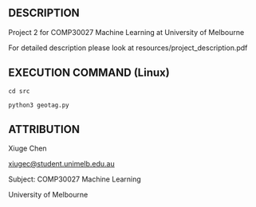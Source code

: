 ## DESCRIPTION

Project 2 for COMP30027 Machine Learning at University of Melbourne



For detailed description please look at resources/project_description.pdf

## EXECUTION COMMAND (Linux)

`cd src`

`python3 geotag.py`


## ATTRIBUTION
Xiuge Chen

xiugec@student.unimelb.edu.au

Subject: COMP30027 Machine Learning

University of Melbourne